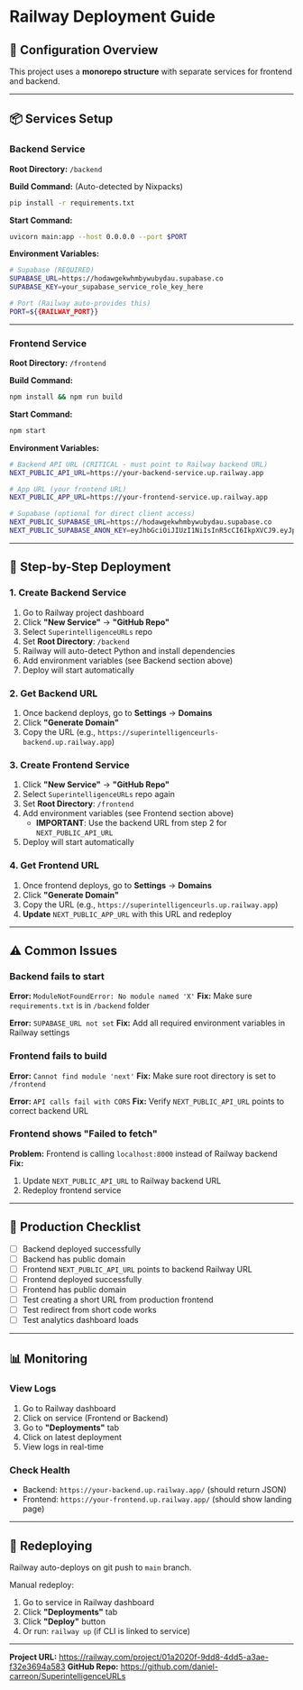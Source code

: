 # Railway Deployment Guide

## 🚂 Configuration Overview

This project uses a **monorepo structure** with separate services for frontend and backend.

---

## 📦 Services Setup

### **Backend Service**

**Root Directory:** `/backend`

**Build Command:** (Auto-detected by Nixpacks)
```bash
pip install -r requirements.txt
```

**Start Command:**
```bash
uvicorn main:app --host 0.0.0.0 --port $PORT
```

**Environment Variables:**
```bash
# Supabase (REQUIRED)
SUPABASE_URL=https://hodawgekwhmbywubydau.supabase.co
SUPABASE_KEY=your_supabase_service_role_key_here

# Port (Railway auto-provides this)
PORT=${{RAILWAY_PORT}}
```

---

### **Frontend Service**

**Root Directory:** `/frontend`

**Build Command:**
```bash
npm install && npm run build
```

**Start Command:**
```bash
npm start
```

**Environment Variables:**
```bash
# Backend API URL (CRITICAL - must point to Railway backend URL)
NEXT_PUBLIC_API_URL=https://your-backend-service.up.railway.app

# App URL (your frontend URL)
NEXT_PUBLIC_APP_URL=https://your-frontend-service.up.railway.app

# Supabase (optional for direct client access)
NEXT_PUBLIC_SUPABASE_URL=https://hodawgekwhmbywubydau.supabase.co
NEXT_PUBLIC_SUPABASE_ANON_KEY=eyJhbGciOiJIUzI1NiIsInR5cCI6IkpXVCJ9.eyJpc3MiOiJzdXBhYmFzZSIsInJlZiI6ImhvZGF3Z2Vrd2htYnl3dWJ5ZGF1Iiwicm9sZSI6ImFub24iLCJpYXQiOjE3NTkxNjM3MTQsImV4cCI6MjA3NDczOTcxNH0.RK5lxkhBS0LcXAa3PvbTFw5OjCikfm2CMDHp_aA69Jg
```

---

## 🔧 Step-by-Step Deployment

### 1. Create Backend Service
1. Go to Railway project dashboard
2. Click **"New Service"** → **"GitHub Repo"**
3. Select `SuperintelligenceURLs` repo
4. Set **Root Directory**: `/backend`
5. Railway will auto-detect Python and install dependencies
6. Add environment variables (see Backend section above)
7. Deploy will start automatically

### 2. Get Backend URL
1. Once backend deploys, go to **Settings** → **Domains**
2. Click **"Generate Domain"**
3. Copy the URL (e.g., `https://superintelligenceurls-backend.up.railway.app`)

### 3. Create Frontend Service
1. Click **"New Service"** → **"GitHub Repo"**
2. Select `SuperintelligenceURLs` repo again
3. Set **Root Directory**: `/frontend`
4. Add environment variables (see Frontend section above)
   - **IMPORTANT**: Use the backend URL from step 2 for `NEXT_PUBLIC_API_URL`
5. Deploy will start automatically

### 4. Get Frontend URL
1. Once frontend deploys, go to **Settings** → **Domains**
2. Click **"Generate Domain"**
3. Copy the URL (e.g., `https://superintelligenceurls.up.railway.app`)
4. **Update** `NEXT_PUBLIC_APP_URL` with this URL and redeploy

---

## ⚠️ Common Issues

### Backend fails to start
**Error:** `ModuleNotFoundError: No module named 'X'`
**Fix:** Make sure `requirements.txt` is in `/backend` folder

**Error:** `SUPABASE_URL not set`
**Fix:** Add all required environment variables in Railway settings

### Frontend fails to build
**Error:** `Cannot find module 'next'`
**Fix:** Make sure root directory is set to `/frontend`

**Error:** `API calls fail with CORS`
**Fix:** Verify `NEXT_PUBLIC_API_URL` points to correct backend URL

### Frontend shows "Failed to fetch"
**Problem:** Frontend is calling `localhost:8000` instead of Railway backend
**Fix:**
1. Update `NEXT_PUBLIC_API_URL` to Railway backend URL
2. Redeploy frontend service

---

## 🚀 Production Checklist

- [ ] Backend deployed successfully
- [ ] Backend has public domain
- [ ] Frontend `NEXT_PUBLIC_API_URL` points to backend Railway URL
- [ ] Frontend deployed successfully
- [ ] Frontend has public domain
- [ ] Test creating a short URL from production frontend
- [ ] Test redirect from short code works
- [ ] Test analytics dashboard loads

---

## 📊 Monitoring

### View Logs
1. Go to Railway dashboard
2. Click on service (Frontend or Backend)
3. Go to **"Deployments"** tab
4. Click on latest deployment
5. View logs in real-time

### Check Health
- Backend: `https://your-backend.up.railway.app/` (should return JSON)
- Frontend: `https://your-frontend.up.railway.app/` (should show landing page)

---

## 🔄 Redeploying

Railway auto-deploys on git push to `main` branch.

Manual redeploy:
1. Go to service in Railway dashboard
2. Click **"Deployments"** tab
3. Click **"Deploy"** button
4. Or run: `railway up` (if CLI is linked to service)

---

**Project URL:** https://railway.com/project/01a2020f-9dd8-4dd5-a3ae-f32e3694a583
**GitHub Repo:** https://github.com/daniel-carreon/SuperintelligenceURLs
